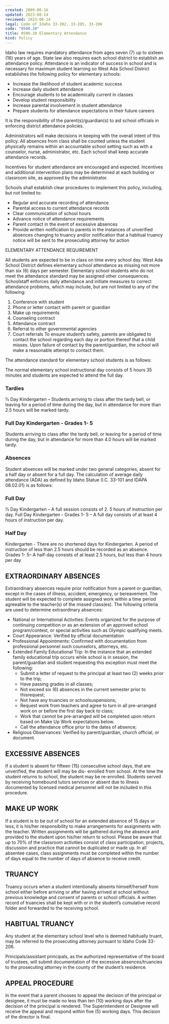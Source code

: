 ```yaml
---
created: 2009-06-16
updated: 2023-08-14
reviewed: 2023-08-14
legal: Code of Idaho 33-202, 33-205, 33-206
code: "0500.20"
title: 0500.20 Elementary Attendance
kind: Policy
---
```


Idaho law requires mandatory attendance from ages seven (7) up to sixteen (16) years of age. State law also requires each school district to establish an attendance policy. Attendance is an indicator of success in school and is necessary for maximum student learning so West Ada School District establishes the following policy for elementary schools:

- Increase the likelihood of student academic success
- Increase daily student attendance
- Encourage students to be academically current in classes
- Develop student responsibility
- Increase parental involvement in student attendance
- Prepare students for attendance expectations in their future careers

It is the responsibility of the parent(s)/guardian(s) to aid school officials in enforcing district attendance policies.

Administrators will make decisions in keeping with the overall intent of this policy. All absences from class shall be counted unless the student physically remains within an accountable school setting such as with a counselor, nurse, administrator, etc. Each school shall keep accurate attendance records.

Incentives for student attendance are encouraged and expected. Incentives and additional intervention plans may be determined at each building or classroom site, as approved by the administrator.

Schools shall establish clear procedures to implement this policy, including, but not limited to:

- Regular and accurate recording of attendance
- Parental access to current attendance records
- Clear communication of school hours
- Advance notice of attendance requirements
- Parent contact in the event of excessive absences
- Provide written notification to parents in the instances of unverified absences changing to truancy and/or notification that a habitual truancy notice will be sent to the prosecuting attorney for action

ELEMENTARY ATTENDANCE REQUIREMENT

All students are expected to be in class on time every school day. West Ada School District defines elementary school attendance as missing not more than six (6) days per semester. Elementary school students who do not meet the attendance standard may be assigned other consequences. Schoolstaff enforces daily attendance and initiate measures to correct attendance problems, which may include, but are not limited to any of the following:

1. Conference with student
1. Phone or letter contact with parent or guardian
1. Make up requirements
1. Counseling contract
1. Attendance contract
1. Referral to other governmental agencies
1. Court referrals To ensure student’s safety, parents are obligated to contact the school regarding each day or portion thereof that a child misses. Upon failure of contact by the parent/guardian, the school will make a reasonable attempt to contact them.

The attendance standard for elementary school students is as follows:

The normal elementary school instructional day consists of 5 hours 35 minutes and students are expected to attend the full day.

### Tardies
½ Day Kindergarten – Students arriving to class after the tardy bell, or leaving for a period of time during the day, but in attendance for more than 2.5 hours will be marked tardy.

### Full Day Kindergarten - Grades 1- 5
Students arriving to class after the tardy bell, or leaving for a period of time during the day, but in attendance for more than 4.0 hours will be marked tardy.

### Absences
Student absences will be marked under two general categories, absent for a half day or absent for a full day. The calculation of average daily attendance (ADA) as defined by Idaho Statue (I.C. 33-101 and IDAPA 08.02.01) is as follows:

### Full Day
½ Day Kindergarten – A full session consists of 2. 5 hours of instruction per day.
Full Day Kindergarten - Grades 1- 5 – A full day consists of at least 4 hours of instruction per day.

### Half Day
Kindergarten - There are no shortened days for Kindergarten. A period of instruction of less than 2.5 hours should be recorded as an absence.
Grades 1- 5– A half-day consists of at least 2.5 hours, but less than 4 hours per day

## EXTRAORDINARY ABSENCES
Extraordinary absences require prior notification from a parent or guardian, except in the cases of illness, accident, emergency, or bereavement. The student will be expected to complete assigned work within a time period agreeable to the teacher(s) of the missed class(es). The following criteria are used to determine extraordinary absences:

- National or International Activities: Events organized for the purpose of continuing competition or as an extension of an approved school program/contest, or special activities such as Olympic qualifying meets.
- Court Appearance: Verified by official documentation
- Professional Appointments: Confirmed with documentation from professional personnel such counselors, attorneys, etc.
- Extended Family Educational Trip: In the instance that an extended family educational trip occurs while school is in session, the parent/guardian and student requesting this exception must meet the following:
    - Submit a letter of request to the principal at least two (2) weeks prior to the trip;
    - Have passing grades in all classes;
    - Not exceed six (6) absences in the current semester prior to thisrequest;
    - Not have any truancies or schoolsuspensions;
    - Request work from teachers and agree to turn in all pre-arranged work on or before the first day back     to class;
    - Work that cannot be pre-arranged will be completed upon return based on Make Up Work     expectations below.
    - Call the attendance office prior to the dates of absence;
- Religious Observances: Verified by parent/guardian, church official, or document.

## EXCESSIVE ABSENCES
If a student is absent for fifteen (15) consecutive school days, that are unverified, the student will may be dis- enrolled from school. At the time the student returns to school, the student may be re-enrolled. Students served by receiving homebound tutors services or absent due to illness documented by licensed medical personnel will not be included in this procedure.

## MAKE UP WORK
If a student is to be out of school for an extended absence of 15 days or less, it is his/her responsibility to make arrangements for assignments with the teacher. Written assignments will be gathered during the absence and provided to the student upon his/her return to school. Please be aware that up to 70% of the classroom activities consist of class participation, projects, discussion and practice that cannot be duplicated or made up. In all absentee cases, class assignments must be completed within the number of days equal to the number of days of absence to receive credit.

## TRUANCY
Truancy occurs when a student intentionally absents himself/herself from school either before arriving or after having arrived at school without previous knowledge and consent of parents or school officials. A written record of truancies shall be kept with or in the student’s cumulative record folder and forwarded to the receiving school.

## HABITUAL TRUANCY
Any student at the elementary school level who is deemed habitually truant, may be referred to the prosecuting attorney pursuant to Idaho Code 33-206.

Principals/assistant principals, as the authorized representative of the board of trustees, will submit documentation of the excessive absences/truancies to the prosecuting attorney in the county of the student’s residence.

## APPEAL PROCEDURE
In the event that a parent chooses to appeal the decision of the principal or designee, it must be made no less than ten (10) working days after the decision of the principal is rendered. The Superintendent or Designee will receive the appeal and respond within five (5) working days. This decision of the director is final.

